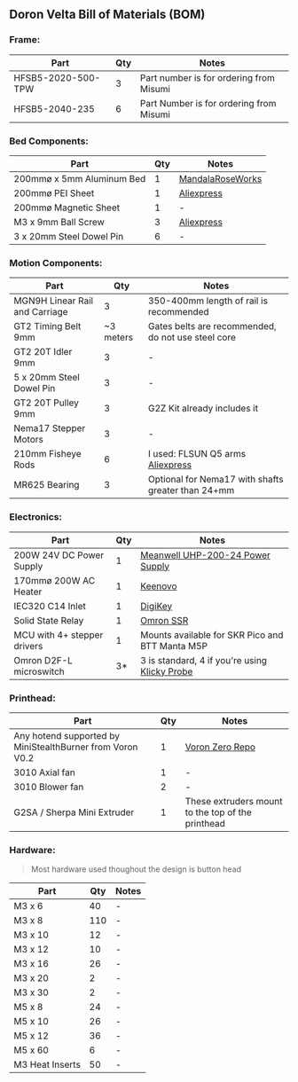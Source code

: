 ## Doron Velta Bill of Materials (BOM)

### Frame:

| Part | Qty | Notes |
| - | - | - |
| HFSB5-2020-500-TPW  | 3 | Part number is for ordering from Misumi |
| HFSB5-2040-235 | 6 | Part Number is for ordering from Misumi |

### Bed Components:

| Part | Qty | Notes |
| - | - | - |
| 200mmø x 5mm Aluminum Bed | 1 | [MandalaRoseWorks](https://mandalaroseworks.com/collections/doron-velta) |
| 200mmø PEI Sheet | 1 | [Aliexpress](https://www.aliexpress.us/item/1005006287588997.html) |
| 200mmø Magnetic Sheet | 1 | - |
| M3 x 9mm Ball Screw | 3 | [Aliexpress](https://www.aliexpress.com/item/1005002808102402.html) |
| 3 x 20mm Steel Dowel Pin | 6 | - |

### Motion Components:

| Part | Qty | Notes |
| - | - | - |
| MGN9H Linear Rail and Carriage | 3 | 350-400mm length of rail is recommended |
| GT2 Timing Belt 9mm | ~3 meters | Gates belts are recommended, do not use steel core |
| GT2 20T Idler 9mm | 3 | - |
| 5 x 20mm Steel Dowel Pin | 3 | - |
| GT2 20T Pulley 9mm | 3 | G2Z Kit already includes it |
| Nema17 Stepper Motors | 3 | - |
| 210mm Fisheye Rods | 6 | I used: FLSUN Q5 arms [Aliexpress](https://www.aliexpress.com/item/1005006045340751.html) |
| MR625 Bearing | 3 | Optional for Nema17 with shafts greater than 24+mm |

### Electronics:

| Part | Qty | Notes |
| - | - | - |
| 200W 24V DC Power Supply | 1 | [Meanwell UHP-200-24 Power Supply](https://www.digikey.com/short/hprdfmrv) |
| 170mmø 200W AC Heater | 1 | [Keenovo](https://keenovo.store/collections/standard-keenovo-silicone-heaters/products/keenovo-round-circular-silicone-heater-delta-3d-printer-build-plate-heatbed-heating-pad) |
| IEC320 C14 Inlet | 1 | [DigiKey](https://www.digikey.com/short/z4z73jbr) |
| Solid State Relay | 1 | [Omron SSR](https://www.digikey.com/short/bztzphm9) |
| MCU with 4+ stepper drivers | 1 | Mounts available for SKR Pico and BTT Manta M5P |
| Omron D2F-L microswitch | 3* | 3 is standard, 4 if you're using [Klicky Probe](https://github.com/jlas1/Klicky-Probe) |

### Printhead:

| Part | Qty | Notes |
| - | - | - |
| Any hotend supported by MiniStealthBurner from Voron V0.2 | 1 | [Voron Zero Repo](https://github.com/VoronDesign/Voron-0) |
| 3010 Axial fan | 1 | - |
| 3010 Blower fan | 2 | - |
| G2SA / Sherpa Mini Extruder | 1 | These extruders mount to the top of the printhead |

### Hardware:
> Most hardware used thoughout the design is button head

| Part | Qty | Notes |
| - | - | - |
| M3 x 6 | 40 | - |
| M3 x 8 | 110 | - |
| M3 x 10 | 12 | - | 
| M3 x 12 | 10 | - |
| M3 x 16 | 26 | - |
| M3 x 20 | 2 | - |
| M3 x 30 | 2 | - |
| M5 x 8 | 24 | - |
| M5 x 10 | 26 | - |
| M5 x 12 | 36 | - |
| M5 x 60 | 6 | - |
| M3 Heat Inserts | 50 | - |
